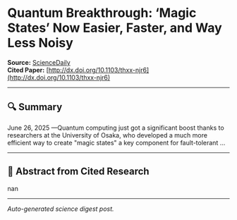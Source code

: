 # Quantum Breakthrough: ‘Magic States’ Now Easier, Faster, and Way Less Noisy

**Source:** [ScienceDaily](https://www.sciencedaily.com/releases/2025/06/250621233816.htm)  
**Cited Paper:** [http://dx.doi.org/10.1103/thxx-njr6](http://dx.doi.org/10.1103/thxx-njr6)

---

## 🔍 Summary
June 26, 2025 —Quantum computing just got a significant boost thanks to researchers at the University of Osaka, who developed a much more efficient way to create "magic states" a key component for fault-tolerant ...

---

## 📄 Abstract from Cited Research
nan

---

*Auto-generated science digest post.*
